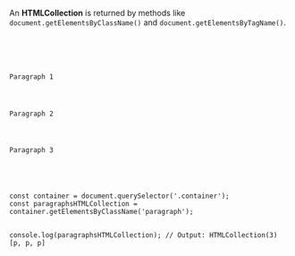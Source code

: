 An **HTMLCollection** is returned by methods like `document.getElementsByClassName()`
and
`document.getElementsByTagName()`.

<codeblock language="javascript" type="lesson">
<code>
<panel language="html">
<div class="container">
  <p>Paragraph 1</p>
  <p>Paragraph 2</p>
  <p>Paragraph 3</p>
</div>
</panel>
<panel language="javascript">
const container = document.querySelector('.container');
const paragraphsHTMLCollection = container.getElementsByClassName('paragraph');

console.log(paragraphsHTMLCollection);
// Output: HTMLCollection(3) [p, p, p]
</panel>
</code>
</codeblock>
